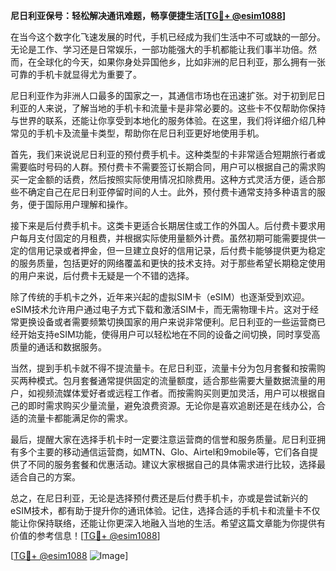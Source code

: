 **尼日利亚保号：轻松解决通讯难题，畅享便捷生活[[TG💪+ @esim1088](https://t.me/s/esim1088)]**

在当今这个数字化飞速发展的时代，手机已经成为我们生活中不可或缺的一部分。无论是工作、学习还是日常娱乐，一部功能强大的手机都能让我们事半功倍。然而，在全球化的今天，如果你身处异国他乡，比如非洲的尼日利亚，那么拥有一张可靠的手机卡就显得尤为重要了。

尼日利亚作为非洲人口最多的国家之一，其通信市场也在迅速扩张。对于初到尼日利亚的人来说，了解当地的手机卡和流量卡是非常必要的。这些卡不仅帮助你保持与世界的联系，还能让你享受到本地化的服务体验。在这里，我们将详细介绍几种常见的手机卡及流量卡类型，帮助你在尼日利亚更好地使用手机。

首先，我们来说说尼日利亚的预付费手机卡。这种类型的卡非常适合短期旅行者或需要临时号码的人群。预付费卡不需要签订长期合同，用户可以根据自己的需求购买一定金额的话费，然后按照实际使用情况扣除费用。这种方式灵活方便，适合那些不确定自己在尼日利亚停留时间的人士。此外，预付费卡通常支持多种语言的服务，便于国际用户理解和操作。

接下来是后付费手机卡。这类卡更适合长期居住或工作的外国人。后付费卡要求用户每月支付固定的月租费，并根据实际使用量额外计费。虽然初期可能需要提供一定的信用记录或者押金，但一旦建立良好的信用记录，后付费卡能够提供更为稳定的服务质量，包括更好的网络覆盖和更快的技术支持。对于那些希望长期稳定使用的用户来说，后付费卡无疑是一个不错的选择。

除了传统的手机卡之外，近年来兴起的虚拟SIM卡（eSIM）也逐渐受到欢迎。eSIM技术允许用户通过电子方式下载和激活SIM卡，而无需物理卡片。这对于经常更换设备或者需要频繁切换国家的用户来说非常便利。尼日利亚的一些运营商已经开始支持eSIM功能，使得用户可以轻松地在不同的设备之间切换，同时享受高质量的通话和数据服务。

当然，提到手机卡就不得不提流量卡。在尼日利亚，流量卡分为包月套餐和按需购买两种模式。包月套餐通常提供固定的流量额度，适合那些需要大量数据流量的用户，如视频流媒体爱好者或远程工作者。而按需购买则更加灵活，用户可以根据自己的即时需求购买少量流量，避免浪费资源。无论你是喜欢追剧还是在线办公，合适的流量卡都能满足你的需求。

最后，提醒大家在选择手机卡时一定要注意运营商的信誉和服务质量。尼日利亚拥有多个主要的移动通信运营商，如MTN、Glo、Airtel和9mobile等，它们各自提供了不同的服务套餐和优惠活动。建议大家根据自己的具体需求进行比较，选择最适合自己的方案。

总之，在尼日利亚，无论是选择预付费还是后付费手机卡，亦或是尝试新兴的eSIM技术，都有助于提升你的通讯体验。记住，选择合适的手机卡和流量卡不仅能让你保持联络，还能让你更深入地融入当地的生活。希望这篇文章能为你提供有价值的参考信息！[[TG💪+ @esim1088](https://t.me/s/esim1088)]

[[TG💪+ @esim1088](https://t.me/s/esim1088) ![Image](https://i.postimg.cc/4NQfJmqS/Snipaste-2025-05-13-00-14-12.png)]